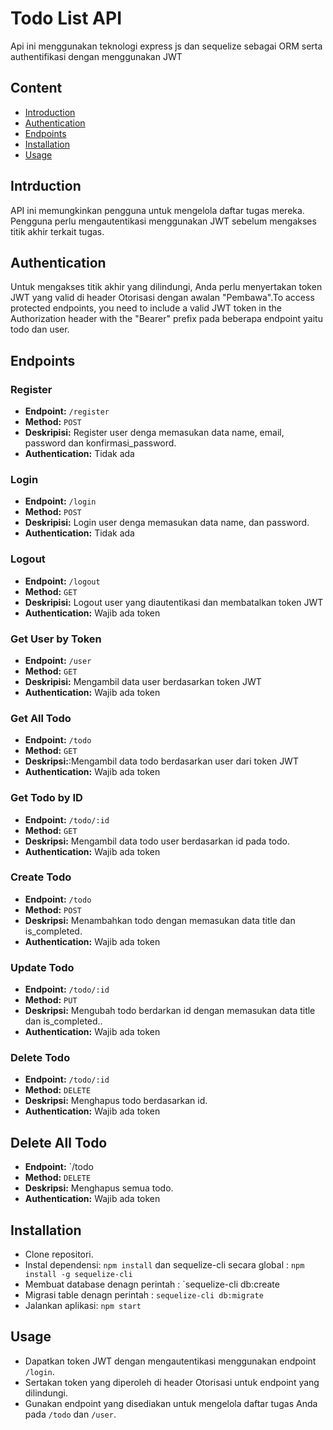 # Todo List API

Api ini menggunakan teknologi express js dan sequelize sebagai ORM serta authentifikasi dengan menggunakan JWT

## Content

- [Introduction](#introduction)
- [Authentication](#authentication)
- [Endpoints](#endpoints)
- [Installation](#installation)
- [Usage](#usage)

## Intrduction

API ini memungkinkan pengguna untuk mengelola daftar tugas mereka. Pengguna perlu mengautentikasi menggunakan JWT sebelum mengakses titik akhir terkait tugas.

## Authentication

Untuk mengakses titik akhir yang dilindungi, Anda perlu menyertakan token JWT yang valid di header Otorisasi dengan awalan "Pembawa".To access protected endpoints, you need to include a valid JWT token in the Authorization header with the "Bearer" prefix pada beberapa endpoint yaitu todo dan user.

## Endpoints

### Register

- **Endpoint:** `/register`
- **Method:** `POST`
- **Deskripisi:** Register user denga memasukan data name, email, password dan konfirmasi_password.
- **Authentication:** Tidak ada

### Login

- **Endpoint:** `/login`
- **Method:** `POST`
- **Deskripisi:** Login user denga memasukan data name, dan password.
- **Authentication:** Tidak ada

### Logout

- **Endpoint:** `/logout`
- **Method:** `GET`
- **Deskripisi:** Logout user yang diautentikasi dan membatalkan token JWT
- **Authentication:** Wajib ada token

### Get User by Token

- **Endpoint:** `/user`
- **Method:** `GET`
- **Deskripisi:** Mengambil data user berdasarkan token JWT
- **Authentication:** Wajib ada token

### Get All Todo

- **Endpoint:** `/todo`
- **Method:** `GET`
- **Deskripsi:**:Mengambil data todo berdasarkan user dari token JWT
- **Authentication:** Wajib ada token

### Get Todo by ID

- **Endpoint:** `/todo/:id`
- **Method:** `GET`
- **Deskripsi:** Mengambil data todo user berdasarkan id pada todo.
- **Authentication:** Wajib ada token

### Create Todo

- **Endpoint:** `/todo`
- **Method:** `POST`
- **Deskripsi:** Menambahkan todo  dengan  memasukan data title dan is_completed.
- **Authentication:** Wajib ada token

### Update Todo

- **Endpoint:** `/todo/:id`
- **Method:** `PUT`
- **Deskripsi:** Mengubah todo berdarkan id dengan  memasukan data title dan is_completed..
- **Authentication:** Wajib ada token

### Delete Todo

- **Endpoint:** `/todo/:id`
- **Method:** `DELETE`
- **Deskripsi:** Menghapus todo berdasarkan id.
- **Authentication:** Wajib ada token

## Delete All Todo

- **Endpoint:** `/todo
- **Method:** `DELETE`
- **Deskripsi:** Menghapus semua todo.
- **Authentication:** Wajib ada token

## Installation

* Clone repositori.
* Instal dependensi: `npm install` dan sequelize-cli secara global : `npm install -g sequelize-cli`
* Membuat database denagn perintah : `sequelize-cli db:create
* Migrasi table denagn perintah : `sequelize-cli db:migrate`
* Jalankan aplikasi: `npm start`

## Usage

* Dapatkan token JWT dengan mengautentikasi menggunakan endpoint `/login`.
* Sertakan token yang diperoleh di header Otorisasi untuk endpoint yang dilindungi.
* Gunakan endpoint yang disediakan untuk mengelola daftar tugas Anda pada `/todo` dan `/user`.
